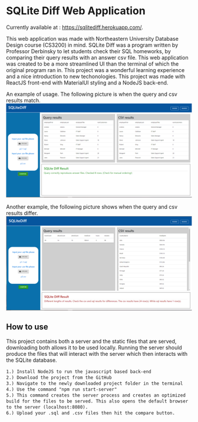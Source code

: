 # SQLite Diff Web Application

Currently available at : https://sqlitediff.herokuapp.com/.

This web application was made with Northeastern University Database Design course (CS3200) in mind. SQLite Diff was a program written by Professor Derbinsky to let students check their SQL homeworks, by comparing their query results with an answer csv file. This web application was created to be a more streamlined UI than the terminal of which the original program ran in. This project was a wonderful learning experience and a nice introduction to new techonologies. This project was made with ReactJS front-end with MaterialUI styling and a NodeJS back-end.

An example of usage. The following picture is when the query and csv results match.
![Correct SQLite Diff results](./src/images/correct_results.png)

Another example, the following picture shows when the query and csv results differ.
![Incorrect SQLite Diff results](./src/images/incorrect_results.png)


## How to use
This project contains both a server and the static files that are served, downloading both allows it to be used locally. Running the server should produce the files that will interact with the server which then interacts with the SQLite database. 



    1.) Install NodeJS to run the javascript based back-end
    2.) Download the project from the GitHub
    3.) Navigate to the newly downloaded project folder in the terminal
    4.) Use the command "npm run start-server"
    5.) This command creates the server process and creates an optimized build for the files to be served. This also opens the default browser to the server (localhost:8080).
    6.) Upload your .sql and .csv files then hit the compare button.
